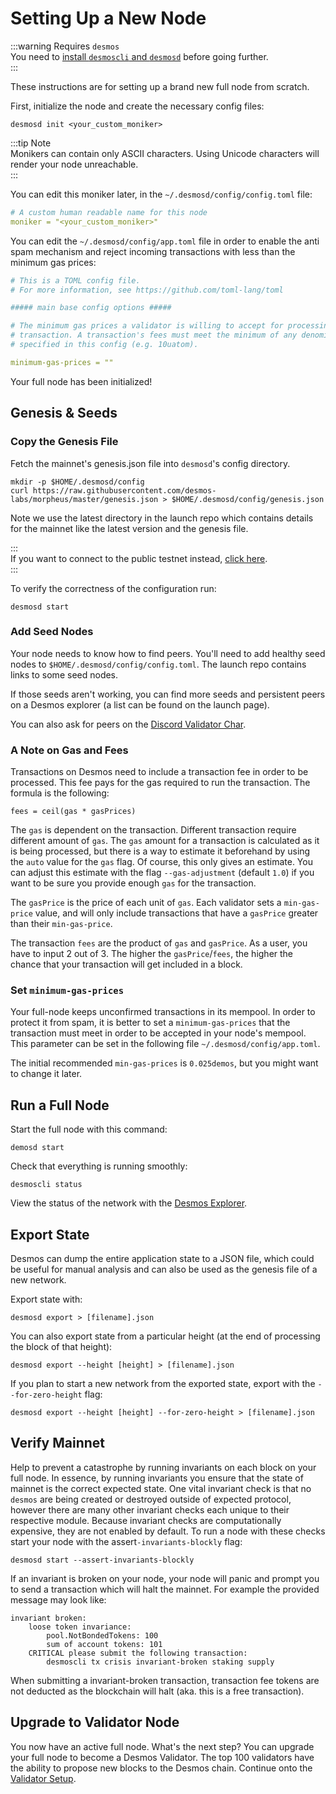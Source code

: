 # Setting Up a New Node
:::warning Requires `desmos`  
You need to [install `desmoscli` and `desmosd`](../install.md) before going further.  
:::

These instructions are for setting up a brand new full node from scratch.

First, initialize the node and create the necessary config files:

```shell
desmosd init <your_custom_moniker>
```
:::tip Note  
Monikers can contain only ASCII characters. Using Unicode characters will render your node unreachable.  
:::

You can edit this moniker later, in the `~/.desmosd/config/config.toml` file:

```yaml
# A custom human readable name for this node
moniker = "<your_custom_moniker>"
```

You can edit the `~/.desmosd/config/app.toml` file in order to enable the anti spam mechanism and reject incoming transactions with less than the minimum gas prices:

```yaml
# This is a TOML config file.
# For more information, see https://github.com/toml-lang/toml

##### main base config options #####

# The minimum gas prices a validator is willing to accept for processing a
# transaction. A transaction's fees must meet the minimum of any denomination
# specified in this config (e.g. 10uatom).

minimum-gas-prices = ""
```

Your full node has been initialized!

## Genesis & Seeds
### Copy the Genesis File
Fetch the mainnet's genesis.json file into `desmosd`'s config directory.

```shell
mkdir -p $HOME/.desmosd/config
curl https://raw.githubusercontent.com/desmos-labs/morpheus/master/genesis.json > $HOME/.desmosd/config/genesis.json
```

Note we use the latest directory in the launch repo which contains details for the mainnet like the latest version and the genesis file.

:::    
If you want to connect to the public testnet instead, [click here](../testnets/join-public.md).  
:::

To verify the correctness of the configuration run:

```shell
desmosd start
```

### Add Seed Nodes
Your node needs to know how to find peers. You'll need to add healthy seed nodes to `$HOME/.desmosd/config/config.toml`. The launch repo contains links to some seed nodes.

If those seeds aren't working, you can find more seeds and persistent peers on a Desmos explorer (a list can be found on the launch page).

You can also ask for peers on the [Discord Validator Char](https://discord.gg/J6VsHDT).

### A Note on Gas and Fees
Transactions on Desmos need to include a transaction fee in order to be processed. This fee pays for the gas required to run the transaction. The formula is the following:

```
fees = ceil(gas * gasPrices)
```

The `gas` is dependent on the transaction. Different transaction require different amount of `gas`. The `gas` amount for a transaction is calculated as it is being processed, but there is a way to estimate it beforehand by using the `auto` value for the `gas` flag. Of course, this only gives an estimate. You can adjust this estimate with the flag `--gas-adjustment` (default `1.0`) if you want to be sure you provide enough `gas` for the transaction.

The `gasPrice` is the price of each unit of `gas`. Each validator sets a `min-gas-price` value, and will only include transactions that have a `gasPrice` greater than their `min-gas-price`.

The transaction `fees` are the product of `gas` and `gasPrice`. As a user, you have to input 2 out of 3. The higher the `gasPrice`/`fees`, the higher the chance that your transaction will get included in a block.

### Set `minimum-gas-prices`
Your full-node keeps unconfirmed transactions in its mempool. In order to protect it from spam, it is better to set a `minimum-gas-prices` that the transaction must meet in order to be accepted in your node's mempool. This parameter can be set in the following file `~/.desmosd/config/app.toml`.

The initial recommended `min-gas-prices` is `0.025demos`, but you might want to change it later.

## Run a Full Node
Start the full node with this command:

```shell
demosd start
```

Check that everything is running smoothly:

```shell
desmoscli status
```

View the status of the network with the [Desmos Explorer](https://morpheus.bigdipper.live).

## Export State
Desmos can dump the entire application state to a JSON file, which could be useful for manual analysis and can also be used as the genesis file of a new network.

Export state with:

```shell
desmosd export > [filename].json
```

You can also export state from a particular height (at the end of processing the block of that height):

```shell
desmosd export --height [height] > [filename].json
```

If you plan to start a new network from the exported state, export with the `--for-zero-height` flag:

```shell
desmosd export --height [height] --for-zero-height > [filename].json
```

## Verify Mainnet
Help to prevent a catastrophe by running invariants on each block on your full node. In essence, by running invariants you ensure that the state of mainnet is the correct expected state. One vital invariant check is that no `desmos` are being created or destroyed outside of expected protocol, however there are many other invariant checks each unique to their respective module. Because invariant checks are computationally expensive, they are not enabled by default. To run a node with these checks start your node with the assert`-invariants-blockly` flag:

```shell
desmosd start --assert-invariants-blockly
```

If an invariant is broken on your node, your node will panic and prompt you to send a transaction which will halt the mainnet. For example the provided message may look like:

```
invariant broken:
    loose token invariance:
        pool.NotBondedTokens: 100
        sum of account tokens: 101
    CRITICAL please submit the following transaction:
        desmoscli tx crisis invariant-broken staking supply
```

When submitting a invariant-broken transaction, transaction fee tokens are not deducted as the blockchain will halt (aka. this is a free transaction).

## Upgrade to Validator Node
You now have an active full node. What's the next step? You can upgrade your full node to become a Desmos Validator. The top 100 validators have the ability to propose new blocks to the Desmos chain. Continue onto the [Validator Setup](../validators/validator-setup.md).